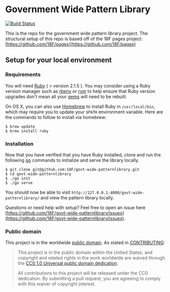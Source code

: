 # Government Wide Pattern Library

[![Build Status](https://api.travis-ci.org/18F/govt-wide-patternlibrary.svg?branch=18f-pages-staging)](https://travis-ci.org/18F/govt-wide-patternlibrary)

This is the repo for the government wide pattern library project.
The structural setup of this repo is based off of the 18F pages project: 
[https://github.com/18F/pages](https://github.com/18F/pages)

## Setup for your local environment

### Requirements

You will need [Ruby](https://www.ruby-lang.org) ( > version 2.1.5 ). You may
consider using a Ruby version manager such as
[rbenv](https://github.com/sstephenson/rbenv) or [rvm](https://rvm.io/) to
help ensure that Ruby version upgrades don't mean all your
[gems](https://rubygems.org/) will need to be rebuilt.

On OS X, you can also use [Homebrew](http://brew.sh/) to install Ruby in
`/usr/local/bin`, which may require you to update your `$PATH` environment
variable. Here are the commands to follow to install via homebrew:

```shell
$ brew update
$ brew install ruby
```

### Installation

Now that you have verified that you have Ruby installed, clone and run the 
following [go](https://golang.org/) commands to initialize and serve the library locally.

```shell
$ git clone git@github.com:18F/govt-wide-patternlibrary.git
$ cd govt-wide-patternlibrary
$ ./go init
$ ./go serve
```

You should now be able to visit `http://127.0.0.1:4000/govt-wide-patternlibrary/` 
and view the pattern library locally.

Questions or need help with setup? Feel free to open an issue here [https://github.com/18F/govt-wide-patternlibrary/issues](https://github.com/18F/govt-wide-patternlibrary/issues).


### Public domain

This project is in the worldwide [public domain](LICENSE.md). As stated in [CONTRIBUTING](CONTRIBUTING.md):

> This project is in the public domain within the United States, and copyright and related rights in the work worldwide are waived through the [CC0 1.0 Universal public domain dedication](https://creativecommons.org/publicdomain/zero/1.0/).
>
> All contributions to this project will be released under the CC0 dedication. By submitting a pull request, you are agreeing to comply with this waiver of copyright interest.